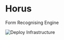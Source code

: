 # Horus
Form Recognising Engine

![Deploy Infrastructure](https://github.com/nikkh/Horus/workflows/Deploy%20Infrastructure/badge.svg)
